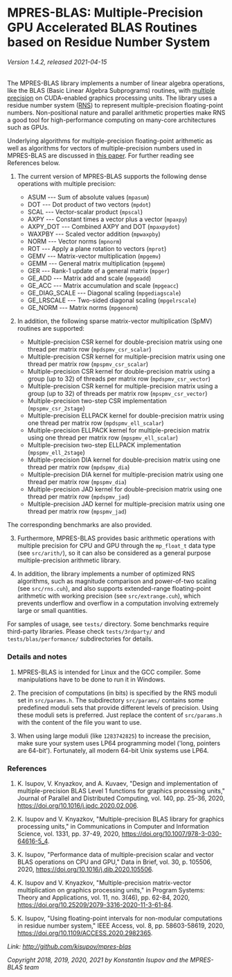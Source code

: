 # MPRES-BLAS: Multiple-Precision GPU Accelerated BLAS Routines based on Residue Number System
###### Version 1.4.2, released 2021-04-15


The MPRES-BLAS library implements a number of linear algebra operations, like the BLAS (Basic Linear Algebra Subprograms) routines, with [multiple precision](https://en.wikipedia.org/wiki/Arbitrary-precision_arithmetic) on CUDA-enabled graphics processing units. The library uses a residue number system ([RNS](https://en.wikipedia.org/wiki/Residue_number_system)) to represent multiple-precision floating-point numbers. Non-positional nature and parallel arithmetic properties make RNS a good tool for high-performance computing on many-core architectures such as GPUs.

Underlying algorithms for multiple-precision floating-point arithmetic as well as algorithms for vectors of multiple-precision numbers used in MPRES-BLAS are discussed in [this paper](http://doi.org/10.1016/j.jpdc.2020.02.006). For further reading see References below.

1. The current version of MPRES-BLAS supports the following dense operations with multiple precision:

    * ASUM --- Sum of absolute values (`mpasum`)
    * DOT --- Dot product of two vectors (`mpdot`)
    * SCAL --- Vector-scalar product (`mpscal`)
    * AXPY --- Constant times a vector plus a vector (`mpaxpy`)
    * AXPY_DOT --- Combined AXPY and DOT (`mpaxpydot`)
    * WAXPBY --- Scaled vector addition (`mpwaxpby`)
    * NORM --- Vector norms (`mpnorm`)
    * ROT --- Apply a plane rotation to vectors (`mprot`)
    * GEMV --- Matrix-vector multiplication (`mpgemv`)
    * GEMM --- General matrix multiplication (`mpgemm`)
    * GER --- Rank-1 update of a general matrix (`mpger`)
    * GE_ADD --- Matrix add and scale (`mpgeadd`)
    * GE_ACC --- Matrix accumulation and scale (`mpgeacc`)
    * GE_DIAG_SCALE --- Diagonal scaling (`mpgediagscale`)
    * GE_LRSCALE --- Two-sided diagonal scaling (`mpgelrscale`)
    * GE_NORM --- Matrix norms (`mpgenorm`)

2. In addition, the following sparse matrix-vector multiplication (SpMV) routines are supported:
    
    * Multiple-precision CSR kernel for double-precision matrix using one thread per matrix row (`mpdspmv_csr_scalar`)
    * Multiple-precision CSR kernel for multiple-precision matrix using one thread per matrix row (`mpspmv_csr_scalar`)
    * Multiple-precision CSR kernel for double-precision matrix using a group (up to 32) of threads per matrix row (`mpdspmv_csr_vector`)
    * Multiple-precision CSR kernel for multiple-precision matrix using a group (up to 32) of threads per matrix row (`mpspmv_csr_vector`)
    * Multiple-precision two-step CSR implementation (`mpspmv_csr_2stage`)
    * Multiple-precision ELLPACK kernel for double-precision matrix using one thread per matrix row (`mpdspmv_ell_scalar`)
    * Multiple-precision ELLPACK kernel for multiple-precision matrix using one thread per matrix row (`mpspmv_ell_scalar`)
    * Multiple-precision two-step ELLPACK implementation (`mpspmv_ell_2stage`)
    * Multiple-precision DIA kernel for double-precision matrix using one thread per matrix row (`mpdspmv_dia`)
    * Multiple-precision DIA kernel for multiple-precision matrix using one thread per matrix row (`mpspmv_dia`)
    * Multiple-precision JAD kernel for double-precision matrix using one thread per matrix row (`mpdspmv_jad`)
    * Multiple-precision JAD kernel for multiple-precision matrix using one thread per matrix row (`mpspmv_jad`)

The corresponding benchmarks are also provided.

3. Furthermore, MPRES-BLAS provides basic arithmetic operations with multiple precision for CPU and GPU through the `mp_float_t` data type (see `src/arith/`), so it can also be considered as a general purpose multiple-precision arithmetic library. 

4. In addition, the library implements a number of optimized RNS algorithms, such as magnitude comparison and power-of-two scaling (see `src/rns.cuh`), and also supports extended-range floating-point arithmetic with working precision (see `src/extrange.cuh`), which prevents underflow and overflow in a computation involving extremely large or small quantities.

For samples of usage, see `tests/` directory. Some benchmarks require third-party libraries.
Please check `tests/3rdparty/` and `tests/blas/performance/` subdirectories for details.

### Details and notes

1. MPRES-BLAS is intended for Linux and the GCC compiler. Some manipulations have to be done to run it in Windows.

2. The precision of computations (in bits) is specified by the RNS moduli set in `src/params.h`.
The subdirectory `src/params/` contains some predefined moduli sets that provide different
levels of precision. Using these moduli sets is preferred. Just replace the content of
`src/params.h` with the content of the file you want to use.

3. When using large moduli (like `1283742825`) to increase the precision, make sure your system uses LP64 programming model ('long, pointers are 64-bit').  Fortunately, all modern 64-bit Unix systems use LP64.

### References

1. K. Isupov, V. Knyazkov, and A. Kuvaev, "Design and implementation of multiple-precision BLAS Level 1 functions for graphics processing units," Journal of Parallel and Distributed Computing, vol. 140, pp. 25-36, 2020, https://doi.org/10.1016/j.jpdc.2020.02.006.

2. K. Isupov and V. Knyazkov, "Multiple-precision BLAS library for graphics processing units," in Communications in Computer and Information Science, vol. 1331, pp. 37-49, 2020, https://doi.org/10.1007/978-3-030-64616-5_4. 

3. K. Isupov, "Performance data of multiple-precision scalar and vector BLAS operations on CPU and GPU," Data in Brief, vol. 30, p. 105506, 2020, https://doi.org/10.1016/j.dib.2020.105506.

4. K. Isupov and V. Knyazkov, "Multiple-precision matrix-vector multiplication on graphics processing units," in Program Systems: Theory and Applications, vol. 11, no. 3(46), pp. 62-84, 2020, https://doi.org/10.25209/2079-3316-2020-11-3-61-84. 

5. K. Isupov, "Using floating-point intervals for non-modular computations in residue number system," IEEE Access, vol. 8, pp. 58603-58619, 2020, https://doi.org/10.1109/ACCESS.2020.2982365.


*Link: http://github.com/kisupov/mpres-blas*

*Copyright 2018, 2019, 2020, 2021 by Konstantin Isupov and the MPRES-BLAS team*
